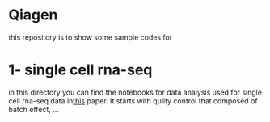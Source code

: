 # Qiagen
this repository is to show some sample codes for 
# 1- single cell rna-seq
in this directory you can find the notebooks for data analysis used for single cell rna-seq data in[this](https://ashpublications.org/blood/article/137/18/2463/474247/Single-cell-RNA-seq-reveals-developmental) paper. It starts with qulity control that composed of batch effect, ... 
